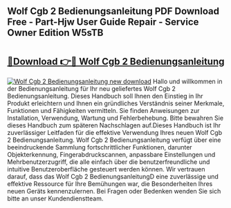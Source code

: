 ## Wolf Cgb 2 Bedienungsanleitung PDF Download Free - Part-Hjw User Guide Repair - Service Owner Edition W5sTB

# <h2><a href="http://df57uk8.blite.top/?on=Wolf+Cgb+2+Bedienungsanleitung">🔗Download 👉🔴 Wolf Cgb 2 Bedienungsanleitung</a></h2>

[![Wolf Cgb 2 Bedienungsanleitung new download](https://i.imgur.com/lujVjoI.png)](http://df57uk8.blite.top/?on=Wolf+Cgb+2+Bedienungsanleitung)
Hallo und willkommen in der Bedienungsanleitung für Ihr neu geliefertes Wolf Cgb 2 Bedienungsanleitung. Dieses Handbuch soll Ihnen den Einstieg in Ihr Produkt erleichtern und Ihnen ein gründliches Verständnis seiner Merkmale, Funktionen und Fähigkeiten vermitteln. Sie finden Anweisungen zur Installation, Verwendung, Wartung und Fehlerbehebung. Bitte bewahren Sie dieses Handbuch zum späteren Nachschlagen auf.Dieses Handbuch ist Ihr zuverlässiger Leitfaden für die effektive Verwendung Ihres neuen Wolf Cgb 2 Bedienungsanleitung. Wolf Cgb 2 Bedienungsanleitung verfügt über eine beeindruckende Sammlung fortschrittlicher Funktionen, darunter Objekterkennung, Fingerabdruckscannen, anpassbare Einstellungen und Mehrbenutzerzugriff, die alle einfach über die benutzerfreundliche und intuitive Benutzeroberfläche gesteuert werden können. Wir vertrauen darauf, dass das Wolf Cgb 2 BedienungsanleitungD eine zuverlässige und effektive Ressource für Ihre Bemühungen war, die Besonderheiten Ihres neuen Geräts kennenzulernen. Bei Fragen oder Bedenken wenden Sie sich bitte an unser Kundendienstteam.
